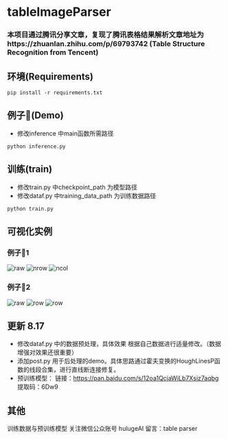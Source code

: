 # tableImageParser

### 本项目通过腾讯分享文章，复现了腾讯表格结果解析文章地址为https://zhuanlan.zhihu.com/p/69793742   (Table Structure Recognition from Tencent)

## 环境(Requirements)
```pip install -r requirements.txt```

## 例子🌰(Demo)
- 修改inference 中main函数所需路径

```python inference.py```

## 训练(train)
- 修改train.py 中checkpoint_path 为模型路径
- 修改dataf.py 中training_data_path 为训练数据路径

```python train.py```

## 可视化实例
### 例子🌰1
![raw](https://github.com/tommyMessi/tableImageParser_tx/blob/master/tx_infer_data/vanke_2016_1241_nb_3.jpg)
![nrow](https://github.com/tommyMessi/tableImageParser_tx/blob/master/tx_infer_data/nrow/vanke_2016_1241_nb_3.jpg)
![ncol](https://github.com/tommyMessi/tableImageParser_tx/blob/master/tx_infer_data/ncol/vanke_2016_1241_nb_3.jpg)
### 例子🌰2
![raw](https://github.com/tommyMessi/tableImageParser_tx/blob/master/tx_infer_data/1.jpg)
![row](https://github.com/tommyMessi/tableImageParser_tx/blob/master/tx_infer_data/row/1.jpg)
![row](https://github.com/tommyMessi/tableImageParser_tx/tree/master/tx_infer_data/col)

## 更新 8.17
- 修改dataf.py 中的数据预处理，具体效果 根据自己数据进行适量修改。（数据增强对效果还很重要）
- 添加post.py 用于后处理的demo。具体思路通过霍夫变换的HoughLinesP函数的线段合集，进行直线断连接修复。
- 预训练模型： 链接：https://pan.baidu.com/s/12oa1QcjaWiLb7Xsiz7aqbg  提取码：6Dw9 

## 其他
训练数据与预训练模型 关注微信公众账号 hulugeAI 留言：table parser



